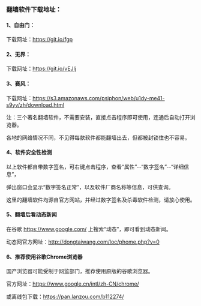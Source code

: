 ### 翻墙软件下载地址：

#### 1、自由门：

下载网址：https://git.io/fgp

#### 2、无界：

下载网址：https://git.io/vEJlj

#### 3、赛风：

下载网址：https://s3.amazonaws.com/psiphon/web/u1dy-me41-s9yv/zh/download.html

注：三个著名翻墙软件，不需要安装，直接点击程序即可使用，连通后自动打开浏览器。

各地的网络情况不同，不见得每款软件都能翻墙出去，但都被封锁住也不容易。

#### 4、软件安全性检测

以上软件都自带数字签名，可右键点击程序，查看“属性”--“数字签名”--“详细信息”，

弹出窗口会显示“数字签名正常”，以及软件厂商名称等信息，可供查询。

这里的翻墙软件均源自官方网站，并经过数字签名及杀毒软件检测，请放心使用。

#### 5、翻墙后看动态新闻

在谷歌 https://www.google.com/ 上搜索“动态”，即可看到动态新闻。

动态网官方网址：http://dongtaiwang.com/loc/phome.php?v=0 

#### 6、推荐使用谷歌Chrome浏览器

国产浏览器可能受制于网监部门，推荐使用原版的谷歌浏览器。

官方网址：https://www.google.cn/intl/zh-CN/chrome/

或离线包下载：https://pan.lanzou.com/b112274/
